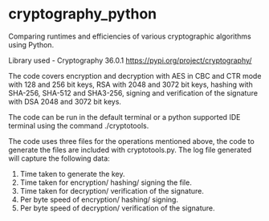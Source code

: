# cryptography_python
Comparing runtimes and efficiencies of various cryptographic algorithms using Python. 

Library used - Cryptography 36.0.1 
https://pypi.org/project/cryptography/

The code covers encryption and decryption with AES in CBC and CTR mode with 128 and 256 bit keys, RSA with 2048 and 3072 bit keys, hashing with SHA-256, 
SHA-512 and SHA3-256, signing and verification of the signature with DSA 2048 and 3072 bit keys. 

The code can be run in the default terminal or a python supported IDE terminal using the command ./cryptotools. 

The code uses three files for the operations mentioned above, the code to generate the files are included with cryptotools.py. 
The log file generated will capture the following data: 
  1. Time taken to generate the key.
  2. Time taken for encryption/ hashing/ signing the file.
  3. Time taken for decryption/ verification of the signature. 
  4. Per byte speed of encryption/ hashing/ signing. 
  5. Per byte speed of decryption/ verification of the signature. 
